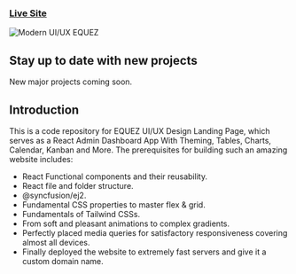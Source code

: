 ### [Live Site](https://equez.vercel.app/)

![Modern UI/UX EQUEZ](https://i.ibb.co/Btsy3XP/EQUEZ.png)

## Stay up to date with new projects
New major projects coming soon.

## Introduction
This is a code repository for EQUEZ UI/UX Design Landing Page, which serves as a React Admin Dashboard App With Theming, Tables, Charts, Calendar, Kanban and More.
  The prerequisites for building such an amazing website includes:

- React Functional components and their reusability.
- React file and folder structure.
- @syncfusion/ej2.
- Fundamental CSS properties to master flex & grid.
- Fundamentals of Tailwind CSSs.
- From soft and pleasant animations to complex gradients.
- Perfectly placed media queries for satisfactory responsiveness covering almost all devices.
- Finally deployed the website to extremely fast servers and give it a custom domain name.

